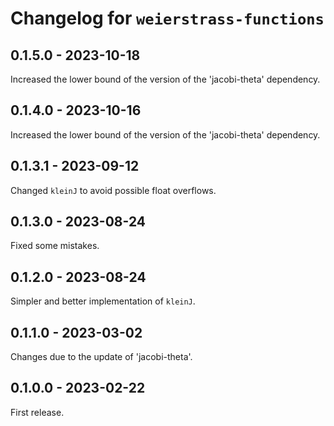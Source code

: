 # Changelog for `weierstrass-functions`

## 0.1.5.0 - 2023-10-18

Increased the lower bound of the version of the 'jacobi-theta' dependency.


## 0.1.4.0 - 2023-10-16

Increased the lower bound of the version of the 'jacobi-theta' dependency.


## 0.1.3.1 - 2023-09-12

Changed `kleinJ` to avoid possible float overflows.


## 0.1.3.0 - 2023-08-24

Fixed some mistakes.


## 0.1.2.0 - 2023-08-24

Simpler and better implementation of `kleinJ`.


## 0.1.1.0 - 2023-03-02

Changes due to the update of 'jacobi-theta'.


## 0.1.0.0 - 2023-02-22

First release.
